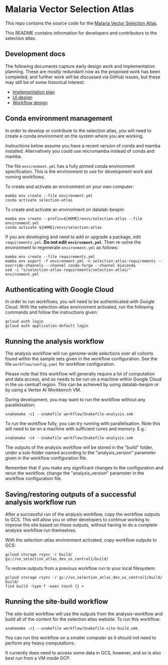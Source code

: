 # Malaria Vector Selection Atlas

This repo contains the source code for the [Malaria Vector Selection Atlas](https://anopheles-genomic-surveillance.github.io/selection-atlas/).

This README contains information for developers and contributors to the selection atlas.

## Development docs

The following documents capture early design work and implementation planning. These are mostly redundant now as the proposed work has been completed, and further work will be discussed via GitHub issues, but these may still be of some historical interest:

-   [Implementation plan](https://docs.google.com/document/d/1VvVZqIQWP8a2zH_CqTgKOp7_KotiJX8bcQ-RWfxiEj8/edit?usp=sharing)
-   [UI design](https://www.figma.com/file/k8lS8xUvYmPopMv1MpyYO0/Selection-atlas?node-id=3487%3A6008&t=bUqtIieBnHcFTzk3-1)
-   [Workflow design](https://miro.com/app/board/uXjVPlYc-lM=/?share_link_id=382195427430)

## Conda environment management

In order to develop or contribute to the selection atlas, you will need to create a conda environment on the system where you are working. 

Instructions below assume you have a recent version of conda and mamba installed. Alternatively you could use micromamba instead of conda and mamba.

The file `environment.yml` has a fully pinned conda environment specification. This is the environment to use for development work and running workflows. 

To create and activate an environment on your own computer:

```
mamba env create --file environment.yml
conda activate selection-atlas
```

To create and activate an environment on datalab-bespin:

```
mamba env create --prefix=${HOME}/envs/selection-atlas --file environment.yml
conda activate ${HOME}/envs/selection-atlas
```

If you are developing and need to add or upgrade a package, edit `requirements.yml`. **Do not edit `environment.yml`**. Then re-solve the environment to regenerate `environment.yml` as follows:

```
mamba env create --file requirements.yml
mamba env export -f environment.yml -n selection-atlas-requirements --override-channels --channel conda-forge --channel bioconda
sed -i "s/selection-atlas-requirements/selection-atlas/" environment.yml
```

## Authenticating with Google Cloud

In order to run workflows, you will need to be authenticated with Google Cloud. With the selection-atlas environment activated, run the following commands and follow the instructions given:

```
gcloud auth login
gcloud auth application-default login
```

## Running the analysis workflow

The analysis workflow will run genome-wide selections over all cohorts found within the sample sets given in the workflow configuration. See the file `workflow/config.yaml` for workflow configuration.

Please note that this workflow will generally require a lot of computation and data access, and so needs to be run on a machine within Google Cloud in the us-central1 region. This can be achieved by using datalab-bespin or by using a Vertex AI Workbench VM.

During development, you may want to run the workflow without any parallelisation:

```
snakemake -c1 --snakefile workflow/Snakefile-analysis.smk
```

To run the workflow fully, you can try running with parallelisation. Note this will need to be on a machine with sufficient cores and memory. E.g.:

```
snakemake -c4 --snakefile workflow/Snakefile-analysis.smk
```

The outputs of the analysis workflow will be stored in the "build" folder, under a sub-folder named according to the "analysis_version" parameter given in the workflow configuration file. 

Remember that if you make any significant changes to the configuration and rerun the workflow, change the "analysis_version" parameter in the workflow configuration file.

## Saving/restoring outputs of a successful analysis workflow run

After a successful run of the analysis workflow, copy the workflow outputs to GCS. This will allow you or other developers to continue working to improve the site based on these outputs, without having to do a complete analysis workflow run themselves. 

With the selection-atlas environment activated, copy workflow outputs to GCS:

```
gcloud storage rsync -r build/ gs://vo_selection_atlas_dev_us_central1/build/
```

To restore outputs from a previous workflow run to your local filesystem:

```
gcloud storage rsync -r gs://vo_selection_atlas_dev_us_central1/build/ build/
find build -type f -exec touch {} +
```

## Running the site-build workflow

The site-build workflow will use the outputs from the analysis-workflow and build all of the content for the selection atlas website. To run this workflow:

```
snakemake -c1 --snakefile workflow/Snakefile-site-build.smk
```

You can run this workflow on a smaller computer as it should not need to perform any heavy computations.

It currently does need to access some data in GCS, however, and so is also best run from a VM inside GCP.
